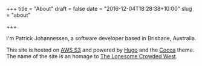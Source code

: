 +++
title = "About"
draft = false
date = "2016-12-04T18:28:38+10:00"
slug = "about"

+++

I'm Patrick Johannessen, a software developer based in Brisbane, Australia.

This site is hosted on [AWS S3](https://aws.amazon.com/s3/) and powered by [Hugo](https://gohugo.io/) and the [Cocoa](https://github.com/nishanths/cocoa-hugo-theme) theme. The name of the site is an homage to [The Lonesome Crowded West](https://en.wikipedia.org/wiki/The_Lonesome_Crowded_West).